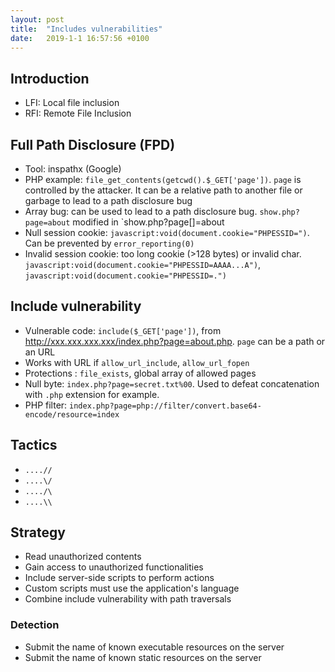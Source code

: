 ```yaml
---
layout: post
title:  "Includes vulnerabilities"
date:   2019-1-1 16:57:56 +0100
---
```

## Introduction
* LFI: Local file inclusion
* RFI: Remote File Inclusion

## Full Path Disclosure (FPD)
* Tool: inspathx (Google)
* PHP example: `file_get_contents(getcwd().$_GET['page'])`. `page` is controlled by the attacker. It can be a relative path to another file or garbage to lead to a path disclosure bug
* Array bug: can be used to lead to a path disclosure bug. `show.php?page=about` modified in `show.php?page[]=about
* Null session cookie: `javascript:void(document.cookie="PHPESSID=")`. Can be prevented by `error_reporting(0)`
* Invalid session cookie: too long cookie (>128 bytes) or invalid char. `javascript:void(document.cookie="PHPESSID=AAAA...A")`,  `javascript:void(document.cookie="PHPESSID=.")`

## Include vulnerability
* Vulnerable code: `include($_GET['page'])`, from http://xxx.xxx.xxx.xxx/index.php?page=about.php. `page` can be a path or an URL
* Works with URL if `allow_url_include`, `allow_url_fopen`
* Protections : `file_exists`, global array of allowed pages
* Null byte: `index.php?page=secret.txt%00`. Used to defeat concatenation with `.php` extension for example.
* PHP filter: `index.php?page=php://filter/convert.base64-encode/resource=index`

## Tactics
* `....//`
* `....\/`
* `..../\`
* `....\\`

## Strategy
* Read unauthorized contents
* Gain access to unauthorized functionalities
* Include server-side scripts to perform actions
* Custom scripts must use the application's language
* Combine include vulnerability with path traversals

### Detection
* Submit the name of known executable resources on the server
* Submit the name of known static resources on the server
